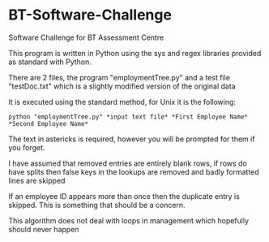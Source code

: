 BT-Software-Challenge
=====================

Software Challenge for BT Assessment Centre

This program is written in Python using the sys and regex libraries provided as standard with Python.

There are 2 files, the program "employmentTree.py" and a test file "testDoc.txt" which is a slightly modified version of the original data

It is executed using the standard method, for Unix it is the following: 

```
python "employmentTree.py" *input text file* *First Employee Name* *Second Employee Name*
```

The text in astericks is required, however you will be prompted for them if you forget.

I have assumed that removed entries are entirely blank rows, if rows do have splits then false keys in the lookups are removed and badly formatted lines are skipped

If an employee ID appears more than once then the duplicate entry is skipped. This is something that should be a concern.

This algorithm does not deal with loops in management which hopefully should never happen